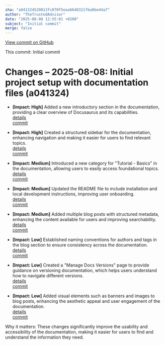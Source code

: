 ```yaml
---
sha: "a041324520013fc070f5eaa6640321fba0be44a7"
author: "TheTrustedAdvisor"
date: "2025-08-08 12:55:01 +0200"
subject: "Initial commit"
merge: false
---
```


[View commit on GitHub](https://github.com/TheTrustedAdvisor/FabricAdoptionFramework/commit/a041324520013fc070f5eaa6640321fba0be44a7)

This commit: Initial commit

# Changes – 2025-08-08: Initial project setup with documentation files (a041324)

- **[Impact: High]** Added a new introductory section in the documentation, providing a clear overview of Docusaurus and its capabilities.  
   [details](/docs/about/changes/2025-08-08-initial-commit)  
   [commit](https://github.com/TheTrustedAdvisor/FabricAdoptionFramework/commit/a041324520013fc070f5eaa6640321fba0be44a7)

- **[Impact: High]** Created a structured sidebar for the documentation, enhancing navigation and making it easier for users to find relevant topics.  
   [details](/docs/about/changes/2025-08-08-initial-commit)  
   [commit](https://github.com/TheTrustedAdvisor/FabricAdoptionFramework/commit/a041324520013fc070f5eaa6640321fba0be44a7)

- **[Impact: Medium]** Introduced a new category for "Tutorial - Basics" in the documentation, allowing users to easily access foundational topics.  
   [details](/docs/about/changes/2025-08-08-initial-commit)  
   [commit](https://github.com/TheTrustedAdvisor/FabricAdoptionFramework/commit/a041324520013fc070f5eaa6640321fba0be44a7)

- **[Impact: Medium]** Updated the README file to include installation and local development instructions, improving user onboarding.  
   [details](/docs/about/changes/2025-08-08-initial-commit)  
   [commit](https://github.com/TheTrustedAdvisor/FabricAdoptionFramework/commit/a041324520013fc070f5eaa6640321fba0be44a7)

- **[Impact: Medium]** Added multiple blog posts with structured metadata, enhancing the content available for users and improving searchability.  
   [details](/docs/about/changes/2025-08-08-initial-commit)  
   [commit](https://github.com/TheTrustedAdvisor/FabricAdoptionFramework/commit/a041324520013fc070f5eaa6640321fba0be44a7)

- **[Impact: Low]** Established naming conventions for authors and tags in the blog section to ensure consistency across the documentation.  
   [details](/docs/about/changes/2025-08-08-initial-commit)  
   [commit](https://github.com/TheTrustedAdvisor/FabricAdoptionFramework/commit/a041324520013fc070f5eaa6640321fba0be44a7)

- **[Impact: Low]** Created a "Manage Docs Versions" page to provide guidance on versioning documentation, which helps users understand how to navigate different versions.  
   [details](/docs/about/changes/2025-08-08-initial-commit)  
   [commit](https://github.com/TheTrustedAdvisor/FabricAdoptionFramework/commit/a041324520013fc070f5eaa6640321fba0be44a7)

- **[Impact: Low]** Added visual elements such as banners and images to blog posts, enhancing the aesthetic appeal and user engagement of the documentation.  
   [details](/docs/about/changes/2025-08-08-initial-commit)  
   [commit](https://github.com/TheTrustedAdvisor/FabricAdoptionFramework/commit/a041324520013fc070f5eaa6640321fba0be44a7)

Why it matters: These changes significantly improve the usability and accessibility of the documentation, making it easier for users to find and understand the information they need.
